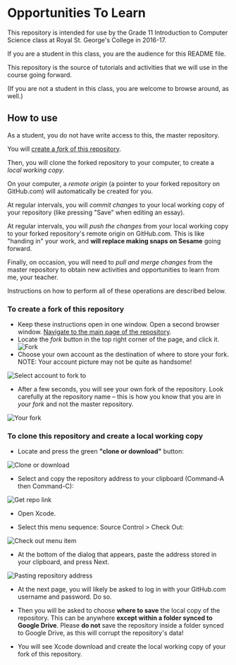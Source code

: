 # Opportunities To Learn

This repository is intended for use by the Grade 11 Introduction to Computer Science class at Royal St. George's College in 2016-17.

If you are a student in this class, you are the audience for this README file.

This repository is the source of tutorials and activities that we will use in the course going forward.

(If you are not a student in this class, you are welcome to browse around, as well.)

## How to use

As a student, you do not have write access to this, the master repository.

You will [create a *fork* of this repository](https://github.com/rsgc-ics3u-2016/OpportunitiesToLearn/blob/master/README.md#to-create-a-fork-of-this-repository).

Then, you will clone the forked repository to your computer, to create a *local working copy*.

On your computer, a *remote origin* (a pointer to your forked repository on GitHub.com) will automatically be created for you.

At regular intervals, you will *commit changes* to your local working copy of your repository (like pressing "Save" when editing an essay).

At regular intervals, you will *push the changes* from your local working copy to your forked repository's remote origin on GitHub.com. This is like "handing in" your work, and **will replace making snaps on Sesame** going forward.

Finally, on occasion, you will need to *pull and merge changes* from the master repository to obtain new activities and opportunities to learn from me, your teacher.

Instructions on how to perform all of these operations are described below.

### To create a fork of this repository

* Keep these instructions open in one window. Open a second browser window. [Navigate to the main page of the repository](https://github.com/rsgc-ics3u-2016/OpportunitiesToLearn).
* Locate the *fork* button in the top right corner of the page, and click it.
![Fork](http://russellgordon.ca/rsgc/2016-17/ics3u/fork.png)
* Choose your own account as the destination of where to store your fork. NOTE: Your account picture may not be quite as handsome!

![Select account to fork to](http://russellgordon.ca/rsgc/2016-17/ics3u/account.png)

* After a few seconds, you will see your own fork of the repository. Look carefully at the repository name – this is how you know that you are in *your fork* and not the master repository.

![Your fork](http://russellgordon.ca/rsgc/2016-17/ics3u/yourfork.png)

### To clone this repository and create a local working copy

* Locate and press the green **"clone or download"** button:

![Clone or download](http://russellgordon.ca/rsgc/2016-17/ics3u/clone-button.png)

* Select and copy the repository address to your clipboard (Command-A then Command-C):

![Get repo link](http://russellgordon.ca/rsgc/2016-17/ics3u/repo-link.png)

* Open Xcode.

* Select this menu sequence: Source Control > Check Out:

![Check out menu item](http://russellgordon.ca/rsgc/2016-17/ics3u/checkout.png)

* At the bottom of the dialog that appears, paste the address stored in your clipboard, and press Next.

![Pasting repository address](http://russellgordon.ca/rsgc/2016-17/ics3u/repo-address.png)

* At the next page, you will likely be asked to log in with your GitHub.com username and password. Do so.

* Then you will be asked to choose **where to save** the local copy of the repository. This can be anywhere **except within a folder synced to Google Drive**.  Please **do not** save the repository inside a folder synced to Google Drive, as this will corrupt the repository's data!

* You will see Xcode download and create the local working copy of your fork of this repository.
